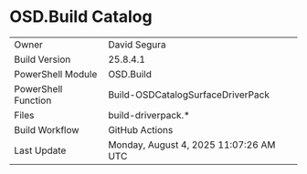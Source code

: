 ﻿# OSD.Build Catalog

| | |
|-|-|
| Owner | David Segura |
| Build Version | 25.8.4.1 |
| PowerShell Module | OSD.Build |
| PowerShell Function | Build-OSDCatalogSurfaceDriverPack |
| Files | build-driverpack.* |
| Build Workflow | GitHub Actions |
| Last Update | Monday, August 4, 2025 11:07:26 AM UTC |
